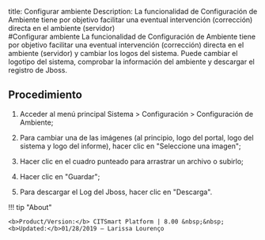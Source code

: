 title:  Configurar ambiente 
Description: La funcionalidad de Configuración de Ambiente tiene por objetivo facilitar una eventual intervención (corrección) directa en el ambiente (servidor)  
#Configurar ambiente
La funcionalidad de Configuración de Ambiente tiene por objetivo facilitar una eventual intervención (corrección) directa en el ambiente (servidor) y cambiar los logos del sistema.
Puede cambiar el logotipo del sistema, comprobar la información del ambiente y descargar el registro de Jboss.

Procedimiento
-------------

1.  Acceder al menú principal Sistema \> Configuración \> Configuración de
    Ambiente;

2.  Para cambiar una de las imágenes (al principio, logo del portal, logo del
    sistema y logo del informe), hacer clic en "Seleccione una imagen";

3.  Hacer clic en el cuadro punteado para arrastrar un archivo o subirlo;

4.  Hacer clic en "Guardar";

5.  Para descargar el Log del Jboss, hacer clic en "Descarga".

!!! tip "About"

    <b>Product/Version:</b> CITSmart Platform | 8.00 &nbsp;&nbsp;
    <b>Updated:</b>01/28/2019 – Larissa Lourenço
